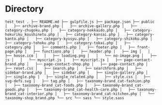 # Directory
`
test
test
.
├── README.md
├── gulpfile.js
├── package.json
├── public
│   ├── archive-brand.php
│   ├── archive-gallery.php
│   ├── category-chugoku.php
│   ├── category-hokkaido.php
│   ├── category-hokuriku_koushinetu.php
│   ├── category-kansai.php
│   ├── category-kanto.php
│   ├── category-kyusyu.php
│   ├── category-shikoku.php
│   ├── category-tohoku.php
│   ├── category-tokai.php
│   ├── category.php
│   ├── comments.php
│   ├── footer.php
│   ├── front-page.php
│   ├── functions.php
│   ├── header.php
│   ├── img
│   │   ├── house.ico
│   │   ├── loading.png
│   │   └── no-image.png
│   ├── js
│   │   └── myscript.js
│   ├── myscript.js
│   ├── page-contact-brand.php
│   ├── page-contact-shop.php
│   ├── page-contact.php
│   ├── reset.css
│   ├── search.php
│   ├── searchform.php
│   ├── sidebar-brand.php
│   ├── sidebar.php
│   ├── single-gallery.php
│   ├── single.php
│   ├── single_related.php
│   ├── style.css
│   ├── svg-defs.svg
│   ├── tag.php
│   ├── taxonomy-brand_cat-fashion.php
│   ├── taxonomy-brand_cat-foods.php
│   ├── taxonomy-brand_cat-goods.php
│   ├── taxonomy-brand_cat-health-care.php
│   ├── taxonomy-brand_cat-interior.php
│   ├── taxonomy-brand_cat-kitchen.php
│   └── taxonomy-shop_brand.php
└── src
    └── sass
        └── style.sass
`
